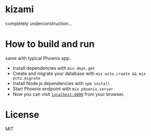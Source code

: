 # kizami

completely underconstruction...

# How to build and run

same with typical Phoenix app.

  * Install dependencies with `mix deps.get`
  * Create and migrate your database with `mix ecto.create && mix ecto.migrate`
  * Install Node.js dependencies with `npm install`
  * Start Phoenix endpoint with `mix phoenix.server`
  * Now you can visit [`localhost:4000`](http://localhost:4000) from your browser.

# License

MIT
